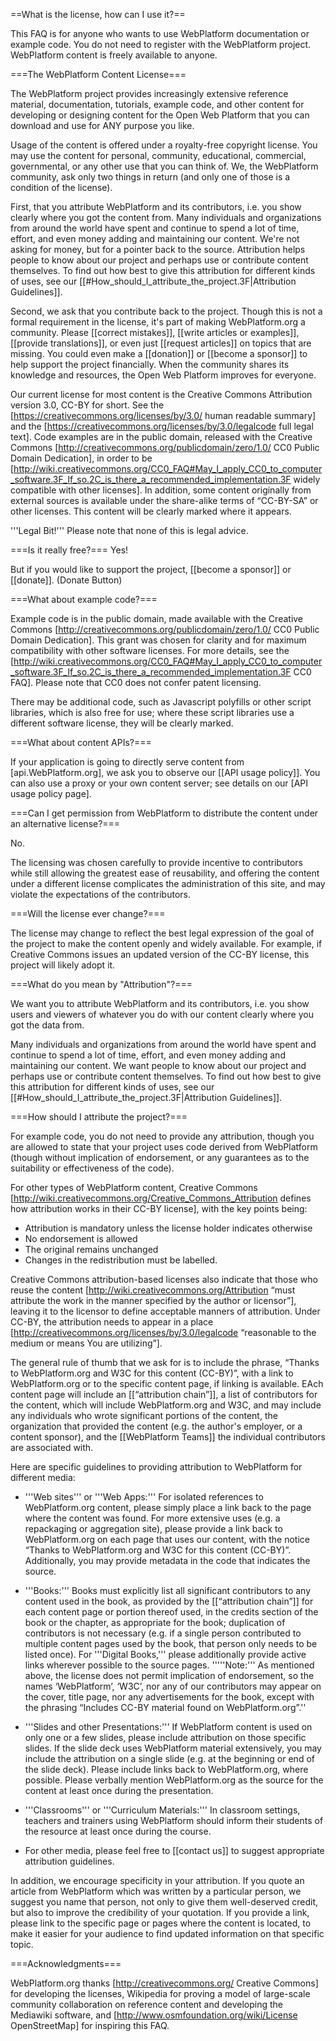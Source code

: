 ==What is the license, how can I use it?==

This FAQ is for anyone who wants to use WebPlatform documentation or example code. You do not need to register with the WebPlatform project. WebPlatform content is freely available to anyone.

===The WebPlatform Content License===

The WebPlatform project provides increasingly extensive reference material, documentation, tutorials, example code, and other content for developing or designing content for the Open Web Platform that you can download and use for ANY purpose you like.

Usage of the content is offered under a royalty-free copyright license. You may use the content for personal, community, educational, commercial, governmental, or any other use that you can think of. We, the WebPlatform community, ask only two things in return (and only one of those is a condition of the license).

First, that you attribute WebPlatform and its contributors, i.e. you show clearly where you got the content from. Many individuals and organizations from around the world have spent and continue to spend a lot of time, effort, and even money adding and maintaining our content. We're not asking for money, but for a pointer back to the source. Attribution helps people to know about our project and perhaps use or contribute content themselves. To find out how best to give this attribution for different kinds of uses, see our [[#How_should_I_attribute_the_project.3F|Attribution Guidelines]]. 

Second, we ask that you contribute back to the project. Though this is not a formal requirement in the license, it's part of making WebPlatform.org a community. Please [[correct mistakes]], [[write articles or examples]], [[provide translations]], or even just [[request articles]] on topics that are missing. You could even make a [[donation]] or [[become a sponsor]] to help support the project financially. When the community shares its knowledge and resources, the Open Web Platform improves for everyone.

Our current license for most content is the Creative Commons Attribution version 3.0, CC-BY for short. See the [https://creativecommons.org/licenses/by/3.0/ human readable summary] and the [https://creativecommons.org/licenses/by/3.0/legalcode full legal text]. Code examples are in the public domain, released with the Creative Commons [http://creativecommons.org/publicdomain/zero/1.0/ CC0 Public Domain Dedication], in order to be [http://wiki.creativecommons.org/CC0_FAQ#May_I_apply_CC0_to_computer_software.3F_If_so.2C_is_there_a_recommended_implementation.3F widely compatible with other licenses].  In addition, some content originally from external sources is available under the share-alike terms of “CC-BY-SA” or other licenses. This content will be clearly marked where it appears.

'''Legal Bit!''' Please note that none of this is legal advice.

===Is it really free?===
Yes!

But if you would like to support the project, [[become a sponsor]] or [[donate]]. 
(Donate Button)

===What about example code?===

Example code is in the public domain, made available with the Creative Commons [http://creativecommons.org/publicdomain/zero/1.0/ CC0 Public Domain Dedication].  This grant was chosen for clarity and for maximum compatibility with other software licenses.  For more details, see the [http://wiki.creativecommons.org/CC0_FAQ#May_I_apply_CC0_to_computer_software.3F_If_so.2C_is_there_a_recommended_implementation.3F CC0 FAQ].  Please note that CC0 does not confer patent licensing.

There may be additional code, such as Javascript polyfills or other script libraries, which is also free for use; where these script libraries use a different software license, they will be clearly marked.

===What about content APIs?===

If your application is going to directly serve content from [api.WebPlatform.org], we ask you to observe our [[API usage policy]]. You can also use a proxy or your own content server; see details on our [API usage policy page].

===Can I get permission from WebPlatform to distribute the content under an alternative license?===

No.

The licensing was chosen carefully to provide incentive to contributors while still allowing the greatest ease of reusability, and offering the content under a different license complicates the administration of this site, and may violate the expectations of the contributors.

===Will the license ever change?===

The license may change to reflect the best legal expression of the goal of the project to make the content openly and widely available.  For example, if Creative Commons issues an updated version of the CC-BY license, this project will likely adopt it.

===What do you mean by "Attribution"?===

We want you to attribute WebPlatform and its contributors, i.e. you show users and viewers of whatever you do with our content clearly where you got the data from. 

Many individuals and organizations from around the world have spent and continue to spend a lot of time, effort, and even money adding and maintaining our content. We want people to know about our project and perhaps use or contribute content themselves. To find out how best to give this attribution for different kinds of uses, see our [[#How_should_I_attribute_the_project.3F|Attribution Guidelines]].

===How should I attribute the project?===

For example code, you do not need to provide any attribution, though you are allowed to state that your project uses code derived from WebPlatform (though without implication of endorsement, or any guarantees as to the suitability or effectiveness of the code).

For other types of WebPlatform content, Creative Commons [http://wiki.creativecommons.org/Creative_Commons_Attribution defines how attribution works in their CC-BY license], with the key points being:
* Attribution is mandatory unless the license holder indicates otherwise
* No endorsement is allowed
* The original remains unchanged
* Changes in the redistribution must be labelled.

Creative Commons attribution-based licenses also indicate that those who reuse the content [http://wiki.creativecommons.org/Attribution “must attribute the work in the manner specified by the author or licensor”], leaving it to the licensor to define acceptable manners of attribution.  Under CC-BY, the attribution needs to appear in a place [http://creativecommons.org/licenses/by/3.0/legalcode “reasonable to the medium or means You are utilizing”]. 

The general rule of thumb that we ask for is to include the phrase, “Thanks to WebPlatform.org and W3C for this content (CC-BY)”, with a link to WebPlatform.org or to the specific content page, if linking is available.  EAch content page will include an [[“attribution chain”]], a list of contributors for the content, which will include WebPlatform.org and W3C, and may include any individuals who wrote significant portions of the content, the organization that provided the content (e.g. the author's employer, or a content sponsor), and the [[WebPlatform Teams]] the individual contributors are associated with.

Here are specific guidelines to providing attribution to WebPlatform for different media:

* '''Web sites''' or '''Web Apps:''' For isolated references to WebPlatform.org content, please simply place a link back to the page where the content was found.  For more extensive uses (e.g. a repackaging or aggregation site), please provide a link back to WebPlatform.org on each page that uses our content, with the notice “Thanks to WebPlatform.org and W3C for this content (CC-BY)”.  Additionally, you may provide metadata in the code that indicates the source.

* '''Books:''' Books must explicitly list all significant contributors to any content used in the book, as provided by the [[“attribution chain”]] for each content page or portion thereof used, in the credits section of the book or the chapter, as appropriate for the book; duplication of contributors is not necessary (e.g. if a single person contributed to multiple content pages used by the book, that person only needs to be listed once).  For '''Digital Books,''' please additionally provide active links wherever possible to the source pages.  '''''Note:''' As mentioned above, the license does not permit implication of endorsement, so the names ‘WebPlatform’, ‘W3C’, nor any of our contributors may appear on the cover, title page, nor any advertisements for the book, except with the phrasing “Includes CC-BY material found on WebPlatform.org”.''

* '''Slides and other Presentations:''' If WebPlatform content is used on only one or a few slides, please include attribution on those specific slides. If the slide deck uses WebPlatform material extensively, you may include the attribution on a single slide (e.g. at the beginning or end of the slide deck). Please include links back to WebPlatform.org, where possible. Please verbally mention WebPlatform.org as the source for the content at least once during the presentation.

* '''Classrooms''' or '''Curriculum Materials:''' In classroom settings, teachers and trainers using WebPlatform should inform their students of the resource at least once during the course.

* For other media, please feel free to [[contact us]] to suggest appropriate attribution guidelines.

In addition, we encourage specificity in your attribution.  If you quote an article from WebPlatform which was written by a particular person, we suggest you name that person, not only to give them well-deserved credit, but also to improve the credibility of your quotation.  If you provide a link, please link to the specific page or pages where the content is located, to make it easier for your audience to find updated information on that specific topic.

===Acknowledgments===

WebPlatform.org thanks [http://creativecommons.org/ Creative Commons] for developing the licenses, Wikipedia for proving a model of large-scale community collaboration on reference content and developing the Mediawiki software, and [http://www.osmfoundation.org/wiki/License OpenStreetMap] for inspiring this FAQ.